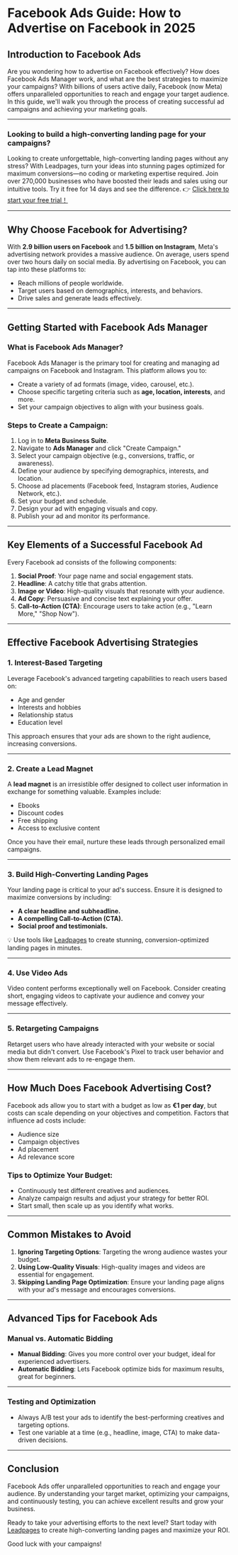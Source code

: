 # Facebook Ads Guide: How to Advertise on Facebook in 2025

## Introduction to Facebook Ads

Are you wondering how to advertise on Facebook effectively? How does Facebook Ads Manager work, and what are the best strategies to maximize your campaigns? With billions of users active daily, Facebook (now Meta) offers unparalleled opportunities to reach and engage your target audience. In this guide, we'll walk you through the process of creating successful ad campaigns and achieving your marketing goals.

---

### Looking to build a high-converting landing page for your campaigns?

Looking to create unforgettable, high-converting landing pages without any stress? With Leadpages, turn your ideas into stunning pages optimized for maximum conversions—no coding or marketing expertise required. Join over 270,000 businesses who have boosted their leads and sales using our intuitive tools. Try it free for 14 days and see the difference. 👉 [Click here to start your free trial！](https://bit.ly/LEadPages)

---

## Why Choose Facebook for Advertising?

With **2.9 billion users on Facebook** and **1.5 billion on Instagram**, Meta's advertising network provides a massive audience. On average, users spend over two hours daily on social media. By advertising on Facebook, you can tap into these platforms to:

- Reach millions of people worldwide.
- Target users based on demographics, interests, and behaviors.
- Drive sales and generate leads effectively.

---

## Getting Started with Facebook Ads Manager

### What is Facebook Ads Manager?

Facebook Ads Manager is the primary tool for creating and managing ad campaigns on Facebook and Instagram. This platform allows you to:

- Create a variety of ad formats (image, video, carousel, etc.).
- Choose specific targeting criteria such as **age, location, interests**, and more.
- Set your campaign objectives to align with your business goals.

### Steps to Create a Campaign:
1. Log in to **Meta Business Suite**.
2. Navigate to **Ads Manager** and click "Create Campaign."
3. Select your campaign objective (e.g., conversions, traffic, or awareness).
4. Define your audience by specifying demographics, interests, and location.
5. Choose ad placements (Facebook feed, Instagram stories, Audience Network, etc.).
6. Set your budget and schedule.
7. Design your ad with engaging visuals and copy.
8. Publish your ad and monitor its performance.

---

## Key Elements of a Successful Facebook Ad

Every Facebook ad consists of the following components:

1. **Social Proof**: Your page name and social engagement stats.
2. **Headline**: A catchy title that grabs attention.
3. **Image or Video**: High-quality visuals that resonate with your audience.
4. **Ad Copy**: Persuasive and concise text explaining your offer.
5. **Call-to-Action (CTA)**: Encourage users to take action (e.g., "Learn More," "Shop Now").

---

## Effective Facebook Advertising Strategies

### 1. Interest-Based Targeting
Leverage Facebook's advanced targeting capabilities to reach users based on:
- Age and gender
- Interests and hobbies
- Relationship status
- Education level

This approach ensures that your ads are shown to the right audience, increasing conversions.

---

### 2. Create a Lead Magnet
A **lead magnet** is an irresistible offer designed to collect user information in exchange for something valuable. Examples include:
- Ebooks
- Discount codes
- Free shipping
- Access to exclusive content

Once you have their email, nurture these leads through personalized email campaigns.

---

### 3. Build High-Converting Landing Pages
Your landing page is critical to your ad's success. Ensure it is designed to maximize conversions by including:
- **A clear headline and subheadline.**
- **A compelling Call-to-Action (CTA).**
- **Social proof and testimonials.**

💡 Use tools like [Leadpages](https://bit.ly/LEadPages) to create stunning, conversion-optimized landing pages in minutes.

---

### 4. Use Video Ads
Video content performs exceptionally well on Facebook. Consider creating short, engaging videos to captivate your audience and convey your message effectively.

---

### 5. Retargeting Campaigns
Retarget users who have already interacted with your website or social media but didn't convert. Use Facebook's Pixel to track user behavior and show them relevant ads to re-engage them.

---

## How Much Does Facebook Advertising Cost?

Facebook ads allow you to start with a budget as low as **€1 per day**, but costs can scale depending on your objectives and competition. Factors that influence ad costs include:

- Audience size
- Campaign objectives
- Ad placement
- Ad relevance score

### Tips to Optimize Your Budget:
- Continuously test different creatives and audiences.
- Analyze campaign results and adjust your strategy for better ROI.
- Start small, then scale up as you identify what works.

---

## Common Mistakes to Avoid

1. **Ignoring Targeting Options**: Targeting the wrong audience wastes your budget.
2. **Using Low-Quality Visuals**: High-quality images and videos are essential for engagement.
3. **Skipping Landing Page Optimization**: Ensure your landing page aligns with your ad's message and encourages conversions.

---

## Advanced Tips for Facebook Ads

### Manual vs. Automatic Bidding
- **Manual Bidding**: Gives you more control over your budget, ideal for experienced advertisers.
- **Automatic Bidding**: Lets Facebook optimize bids for maximum results, great for beginners.

---

### Testing and Optimization
- Always A/B test your ads to identify the best-performing creatives and targeting options.
- Test one variable at a time (e.g., headline, image, CTA) to make data-driven decisions.

---

## Conclusion

Facebook Ads offer unparalleled opportunities to reach and engage your audience. By understanding your target market, optimizing your campaigns, and continuously testing, you can achieve excellent results and grow your business.

Ready to take your advertising efforts to the next level? Start today with [Leadpages](https://bit.ly/LEadPages) to create high-converting landing pages and maximize your ROI.

Good luck with your campaigns!
